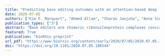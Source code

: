 ```yaml
---
title: "Predicting base editing outcomes with an attention-based deep learning algorithm trained on high-throughput target library screens"
date: 2020-07-05
authors: ["Kim F. Marquart", "Ahmed Allam", "Sharan Janjuha", "Anna Sintsova", "Lukas Villiger", "Nina Frey", "Michael Krauthammer", "Gerald Schwank"]
publication_types: ["3"]
abstract: "Base editors are chimeric ribonucleoprotein complexes consisting of a DNA-targeting CRISPR-Cas module and a single-stranded DNA deaminase. They enable conversion of C•G into T•A base pairs and vice versa on genomic DNA. While base editors have vast potential as genome editing tools for basic research and gene therapy, their application has been hampered by a broad variation in editing efficiencies on different genomic loci. Here we perform an extensive analysis of adenine- and cytosine base editors on thousands of lentivirally integrated genetic sequences and establish BE-DICT, an attention-based deep learning algorithm capable of predicting base editing outcomes with high accuracy. BE-DICT is a versatile tool that in principle can be trained on any novel base editor variant, facilitating the application of base editing for research and therapy."
featured: True
publication: "bioRXiv preprint"
url_pdf: "https://www.biorxiv.org/content/early/2020/07/05/2020.07.05.186544.full.pdf"
doi: "https://doi.org/10.1101/2020.07.05.186544"
---
```


